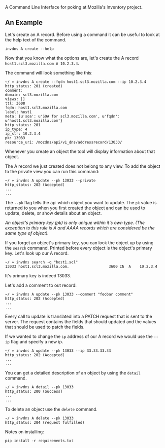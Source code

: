 A Command Line Interface for poking at Mozilla's Inventory project.

An Example
----------
Let's create an A record. Before using a command it can be useful to look at
the help text of the command.

```
invdns A create --help
```

Now that you know what the options are, let's create the A record
`host1.scl3.mozilla.com A 10.2.3.4`.

The command will look something like this:
```
~/ » invdns A create --fqdn host1.scl3.mozilla.com --ip 10.2.3.4
http_status: 201 (created)
comment:
domain: scl3.mozilla.com
views: []
ttl: 3600
fqdn: host1.scl3.mozilla.com
label: host1
meta: {u'soa': u'SOA for scl3.mozilla.com', u'fqdn': u'host1.scl3.mozilla.com'}
http_status: 201
ip_type: 4
ip_str: 10.2.3.4
pk: 13033
resource_uri: /mozdns/api/v1_dns/addressrecord/13033/
```

Whenever you create an object the tool will display information about that
object.

The A record we just created does not belong to any view. To add the object to
the private view you can run this command:

```
~/ » invdns A update --pk 13033 --private
http_status: 202 (Accepted)
...
...
```

The `--pk` flag tells the api which object you want to update. The `pk` value
is returned to you when you first created the object and can be used to update,
delete, or show details about an object.

_An object's primary key (pk) is only unique within it's own type. (The
exception to this rule is A and AAAA records which are considered be the same type
of object)._

If you forget an object's primary key, you can look the object up by using the
`search` command. Printed before every object is the object's primary key.
Let's look up our A record.

```
~/ » invdns search -q "host1.scl"
13033 host1.scl3.mozilla.com.                  3600 IN  A    10.2.3.4
```

It's primary key is indeed 13033.

Let's add a comment to out record.

```
~/ » invdns A update --pk 13033 --comment "foobar comment"
http_status: 202 (Accepted)
...
...
```

Every call to update is translated into a PATCH request that is sent to the
server. The request contains the fields that should updated and the values that
should be used to patch the fields.

If we wanted to change the `ip` address of our A record we would use the `--ip`
flag and specify a new ip.

```
~/ » invdns A update --pk 13033 --ip 33.33.33.33
http_status: 202 (Accepted)
...
...
```

You can get a detailed description of an object by using the `detail` command.

```
~/ » invdns A detail --pk 13033
http_status: 200 (Success)
...
...
```

To delete an object use the `delete` command.

```
~/ » invdns A delete --pk 13033
http_status: 204 (request fulfilled)
```

Notes on installing:

```
pip install -r requirements.txt
```
